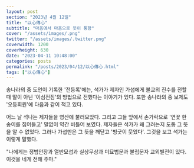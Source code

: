```yaml
---
layout: post
section: "2023년 4월 12일"
title: "以心傳心"
subtitle: "마음에서 마음으로 뜻이 통함"
cover: "/assets/images/.png"
twitter: "/assets/images/.twitter.png"
coverwidth: 1200
coverheight: 630
date: "2023-04-11 10:48:00"
categories: posts
permalink: "/posts/2023/04/12/以心傳心.html"
tags: ["以心傳心"]
---
```


송나라의 중 도언이 기록한 '전등록'에는, 석가가 제자인 가섭에게 불교의 진수를 전할 때 말이 아닌 '이심전짐'의 방법으로 전했다는 이야기가 있다. 또한 송나라의 중 보제도 '오등회원'에 다음과 같이 적고 있다.

어느 날 석나는 제자들을 영산에 불러모았다. 그리고 그들 앞에서 손가락으로 '연꽃 한 송이를 집어들고' 말없이 약간 비틀어 보였다. 제자들은 석가가 왜 그러는지 도통 그 뜻을 알 수 없었다. 그러나 가섭만은 그 뜻을 깨닫고 '빙긋이 웃었다'. 그것을 보고 석가는 이렇게 말했다.

"나에게는 정법안장과 열반묘섭과 실상무상과 미묘법문과 불립문자 교외별전이 있다. 이것을 네게 전해 주마."
